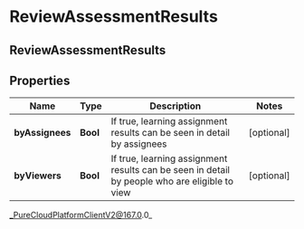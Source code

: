 # ReviewAssessmentResults

## ReviewAssessmentResults

## Properties

|Name | Type | Description | Notes|
|------------ | ------------- | ------------- | -------------|
| **byAssignees** | **Bool** | If true, learning assignment results can be seen in detail by assignees | [optional] |
| **byViewers** | **Bool** | If true, learning assignment results can be seen in detail by people who are eligible to view | [optional] |



_PureCloudPlatformClientV2@167.0.0_
